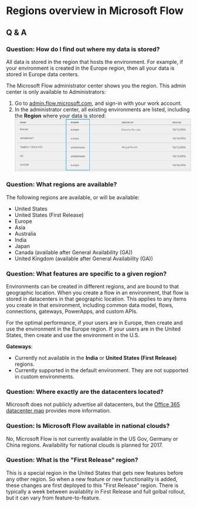 <properties
    pageTitle="Regions overview for Microsoft Flow | Microsoft Flow"
    description="Overview with question and answer about regions in Microsoft Flow"
    services=""
    suite="flow"
    documentationCenter="na"
    authors="MandiOhlinger"
    manager="anneta"
    editor=""
    tags=""/>

<tags
   ms.service="flow"
   ms.devlang="na"
   ms.topic="article"
   ms.tgt_pltfrm="na"
   ms.workload="na"
   ms.date="10/20/2016"
   ms.author="mandia"/>

# Regions overview in Microsoft Flow

## Q & A

### Question: How do I find out where my data is stored?
All data is stored in the region that hosts the environment. For example, if your environment is created in the Europe region, then all your data is stored in Europe data centers. 

The Microsoft Flow administrator center shows you the region. This admin center is only available to Administrators: 

1. Go to [admin.flow.microsoft.com](https://admin.flow.microsoft.com), and sign-in with your work account. 
2. In the administrator center, all existing environments are listed, including the **Region** where your data is stored:  
    ![](media/regions-overview/environments-list.png)

### Question: What regions are available?
The following regions are available, or will be available: 

- United States
- United States (First Release)
- Europe
- Asia
- Australia
- India
- Japan
- Canada (available after General Availability (GA)) 
- United Kingdom (available after General Availability (GA))  

### Question: What features are specific to a given region?

Environments can be created in different regions, and are bound to that geographic location. When you create a flow in an environment, that flow is stored in datacenters in that geographic location. This applies to any items you create in that environment, including common data model, flows, connections, gateways, PowerApps, and custom APIs.

For the optimal performance, if your users are in Europe, then create and use the environment in the Europe region. If your users are in the United States, then create and use the environment in the U.S. 

**Gateways**: 
- Currently not available in the **India** or **United States (First Release)** regions.
- Currently supported in the default environment. They are not supported in custom environments.

### Question: Where exactly are the datacenters located?

Microsoft does not publicly advertise all datacenters, but the [Office 365 datacenter map](http://o365datacentermap.azurewebsites.net/) provides more information.

### Question: Is Microsoft Flow available in national clouds?

No, Microsoft Flow is not currently available in the US Gov, Germany or China regions. Availability for national clouds is planned for 2017.

### Question: What is the "First Release" region?
This is a special region in the United States that gets new features before any other region. So when a new feature or new functionality is added, these changes are first deployed to this "First Release" region. There is typically a week between availablity in First Release and full golbal rollout, but it can vary from feature-to-feature.
